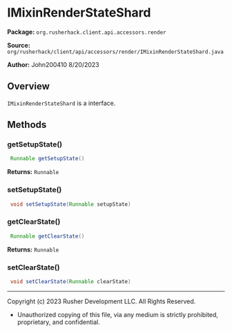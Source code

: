 # IMixinRenderStateShard

**Package:** `org.rusherhack.client.api.accessors.render`

**Source:** `org/rusherhack/client/api/accessors/render/IMixinRenderStateShard.java`

**Author:** John200410 8/20/2023



## Overview

`IMixinRenderStateShard` is a interface.

## Methods

### getSetupState()

```java
 Runnable getSetupState()
```

**Returns:** `Runnable`

### setSetupState()

```java
 void setSetupState(Runnable setupState)
```

### getClearState()

```java
 Runnable getClearState()
```

**Returns:** `Runnable`

### setClearState()

```java
 void setClearState(Runnable clearState)
```

---

Copyright (c) 2023 Rusher Development LLC. All Rights Reserved.
* Unauthorized copying of this file, via any medium is strictly prohibited, proprietary, and confidential.
